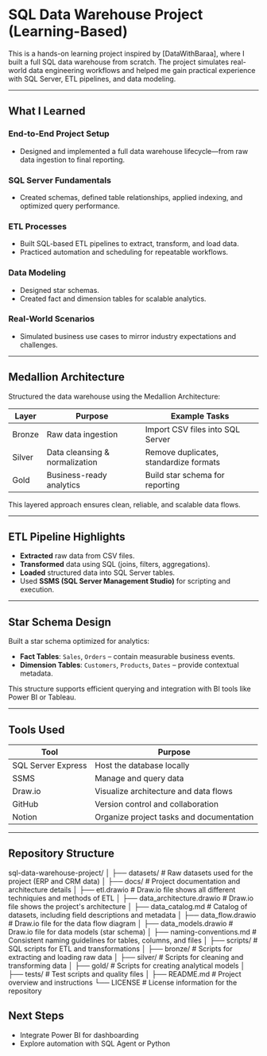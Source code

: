 # SQL Data Warehouse Project (Learning-Based)

This is a hands-on learning project inspired by [DataWithBaraa], where I built a full SQL data warehouse from scratch. The project simulates real-world data engineering workflows and helped me gain practical experience with SQL Server, ETL pipelines, and data modeling.

---

## What I Learned

### End-to-End Project Setup
- Designed and implemented a full data warehouse lifecycle—from raw data ingestion to final reporting.

### SQL Server Fundamentals
- Created schemas, defined table relationships, applied indexing, and optimized query performance.

### ETL Processes
- Built SQL-based ETL pipelines to extract, transform, and load data.
- Practiced automation and scheduling for repeatable workflows.

### Data Modeling
- Designed star schemas.
- Created fact and dimension tables for scalable analytics.

### Real-World Scenarios
- Simulated business use cases to mirror industry expectations and challenges.

---

## Medallion Architecture

Structured the data warehouse using the Medallion Architecture:

| Layer   | Purpose                        | Example Tasks                          |
|---------|--------------------------------|----------------------------------------|
| Bronze  | Raw data ingestion             | Import CSV files into SQL Server       |
| Silver  | Data cleansing & normalization | Remove duplicates, standardize formats |
| Gold    | Business-ready analytics       | Build star schema for reporting        |

This layered approach ensures clean, reliable, and scalable data flows.

---

## ETL Pipeline Highlights

- **Extracted** raw data from CSV files.
- **Transformed** data using SQL (joins, filters, aggregations).
- **Loaded** structured data into SQL Server tables.
- Used **SSMS (SQL Server Management Studio)** for scripting and execution.

---

## Star Schema Design

Built a star schema optimized for analytics:

- **Fact Tables**: `Sales`, `Orders` – contain measurable business events.
- **Dimension Tables**: `Customers`, `Products`, `Dates` – provide contextual metadata.

This structure supports efficient querying and integration with BI tools like Power BI or Tableau.

---

## Tools Used

| Tool               | Purpose                                 |
|--------------------|-----------------------------------------|
| SQL Server Express | Host the database locally               |
| SSMS               | Manage and query data                   |
| Draw.io            | Visualize architecture and data flows   |
| GitHub             | Version control and collaboration       |
| Notion             | Organize project tasks and documentation|

---

## Repository Structure
sql-data-warehouse-project/
│
├── datasets/                           # Raw datasets used for the project (ERP and CRM data)
│
├── docs/                               # Project documentation and architecture details
│   ├── etl.drawio                      # Draw.io file shows all different techniquies and methods of ETL
│   ├── data_architecture.drawio        # Draw.io file shows the project's architecture
│   ├── data_catalog.md                 # Catalog of datasets, including field descriptions and metadata
│   ├── data_flow.drawio                # Draw.io file for the data flow diagram
│   ├── data_models.drawio              # Draw.io file for data models (star schema)
│   ├── naming-conventions.md           # Consistent naming guidelines for tables, columns, and files
│
├── scripts/                            # SQL scripts for ETL and transformations
│   ├── bronze/                         # Scripts for extracting and loading raw data
│   ├── silver/                         # Scripts for cleaning and transforming data
│   ├── gold/                           # Scripts for creating analytical models
│
├── tests/                              # Test scripts and quality files
│
├── README.md                           # Project overview and instructions
└── LICENSE                             # License information for the repository

## Next Steps

- Integrate Power BI for dashboarding
- Explore automation with SQL Agent or Python

